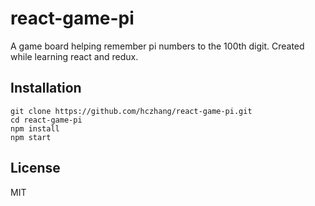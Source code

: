 # react-game-pi

A game board helping remember pi numbers to the 100th digit.
Created while learning react and redux.

## Installation
```
git clone https://github.com/hczhang/react-game-pi.git
cd react-game-pi
npm install
npm start
```

## License
MIT
